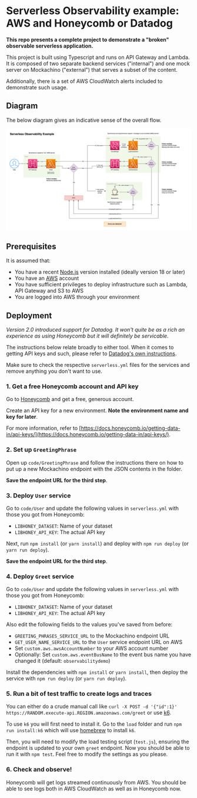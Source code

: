 # Serverless Observability example: AWS and Honeycomb or Datadog

**This repo presents a complete project to demonstrate a "broken" observable serverless application.**

This project is built using Typescript and runs on API Gateway and Lambda. It is composed of two separate backend services ("internal") and one mock server on Mockachino ("external") that serves a subset of the content.

Additionally, there is a set of AWS CloudWatch alerts included to demonstrate such usage.

## Diagram

The below diagram gives an indicative sense of the overall flow.

![Serverless Observability example diagram](./diagram/diagram.png)

## Prerequisites

It is assumed that:

- You have a recent [Node.js](https://nodejs.org/en/) version installed (ideally version 18 or later)
- You have an [AWS](https://aws.amazon.com/account/sign-up) account
- You have sufficient privileges to deploy infrastructure such as Lambda, API Gateway and S3 to AWS
- You are logged into AWS through your environment

## Deployment

_Version 2.0 introduced support for Datadog. It won't quite be as a rich an experience as using Honeycomb but it will definitely be servicable._

The instructions below relate broadly to either tool. When it comes to getting API keys and such, please refer to [Datadog's own instructions](https://docs.datadoghq.com/account_management/api-app-keys/).

Make sure to check the respective `serverless.yml` files for the services and remove anything you don't want to use.

### 1. Get a free Honeycomb account and API key

Go to [Honeycomb](https://www.honeycomb.io) and get a free, generous account.

Create an API key for a new environment. **Note the environment name and key for later**.

For more information, refer to [https://docs.honeycomb.io/getting-data-in/api-keys/](https://docs.honeycomb.io/getting-data-in/api-keys/).

### 2. Set up `GreetingPhrase`

Open up `code/GreetingPhrase` and follow the instructions there on how to put up a new Mockachino endpoint with the JSON contents in the folder.

**Save the endpoint URL for the third step**.

### 3. Deploy `User` service

Go to `code/User` and update the following values in `serverless.yml` with those you got from Honeycomb:

- `LIBHONEY_DATASET`: Name of your dataset
- `LIBHONEY_API_KEY`: The actual API key

Next, run `npm install` (or `yarn install`) and deploy with `npm run deploy` (or `yarn run deploy`).

**Save the endpoint URL for the third step**.

### 4. Deploy `Greet` service

Go to `code/User` and update the following values in `serverless.yml` with those you got from Honeycomb:

- `LIBHONEY_DATASET`: Name of your dataset
- `LIBHONEY_API_KEY`: The actual API key

Also edit the following fields to the values you've saved from before:

- `GREETING_PHRASES_SERVICE_URL` to the Mockachino endpoint URL
- `GET_USER_NAME_SERVICE_URL` to the `User` service endpoint URL on AWS
- Set `custom.aws.awsAccountNumber` to your AWS account number
- Optionally: Set `custom.aws.eventBusName` to the event bus name you have changed it (default: `observabilitydemo`)

Install the dependencies with `npm install` or `yarn install`, then deploy the service with `npm run deploy` (or `yarn run deploy`).

### 5. Run a bit of test traffic to create logs and traces

You can either do a crude manual call like `curl -X POST -d '{"id":1}' https://RANDOM.execute-api.REGION.amazonaws.com/greet` or use [k6](https://k6.io/).

To use `k6` you will first need to install it. Go to the `load` folder and run `npm run install:k6` which will use [homebrew](https://brew.sh) to install `k6`.

Then, you will need to modify the load testing script (`test.js`), ensuring the endpoint is updated to your own `greet` endpoint. Now you should be able to run it with `npm test`. Feel free to modify the settings as you please.

### 6. Check and observe!

Honeycomb will get logs streamed continuously from AWS. You should be able to see logs both in AWS CloudWatch as well as in Honeycomb now.
